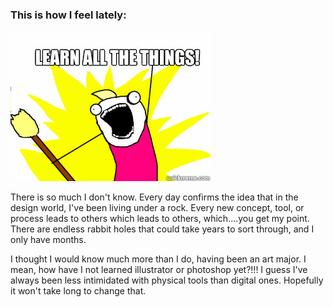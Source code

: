 ### This is how I feel lately:
![learnAllTheThings.jpg](/_posts/learnAllTheThings.jpg)


There is so much I don't know. Every day confirms the idea that in the design world, I've been living under a rock. Every new concept, tool, or process leads to others which leads to others, which....you get my point. There are endless rabbit holes that could take years to sort through, and I only have months.

I thought I would know much more than I do, having been an art major. I mean, how have I not learned illustrator or photoshop yet?!!!  I guess I've always been less intimidated with physical tools than digital ones. Hopefully it won't take long to change that. 
